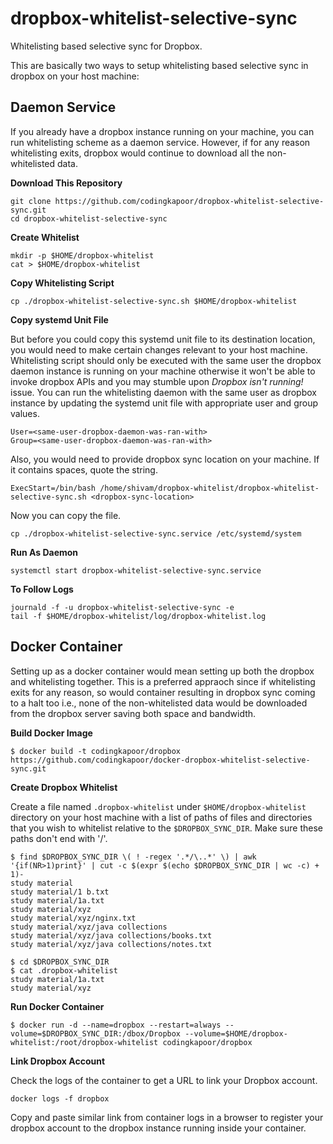 # dropbox-whitelist-selective-sync
Whitelisting based selective sync for Dropbox. 

This are basically two ways to setup whitelisting based selective sync in dropbox on your host machine:

## Daemon Service
If you already have a dropbox instance running on your machine, you can run whitelisting scheme as a daemon service. However, if for any reason whitelisting exits, dropbox would continue to download all the non-whitelisted data.

**Download This Repository**

```
git clone https://github.com/codingkapoor/dropbox-whitelist-selective-sync.git
cd dropbox-whitelist-selective-sync
```

**Create Whitelist**

```
mkdir -p $HOME/dropbox-whitelist
cat > $HOME/dropbox-whitelist
```

**Copy Whitelisting Script**

```
cp ./dropbox-whitelist-selective-sync.sh $HOME/dropbox-whitelist
```

**Copy systemd Unit File**

But before you could copy this systemd unit file to its destination location, you would need to make certain changes relevant to your host machine. Whitelisting script should only be executed with the same user the dropbox daemon instance is running on your machine otherwise it won't be able to invoke dropbox APIs and you may stumble upon *Dropbox isn't running!* issue. You can run the whitelisting daemon with the same user as dropbox instance by updating the systemd unit file with appropriate user and group values.

```
User=<same-user-dropbox-daemon-was-ran-with>
Group=<same-user-dropbox-daemon-was-ran-with>
```

Also, you would need to provide dropbox sync location on your machine. If it contains spaces, quote the string.
```
ExecStart=/bin/bash /home/shivam/dropbox-whitelist/dropbox-whitelist-selective-sync.sh <dropbox-sync-location>
```

Now you can copy the file.
```
cp ./dropbox-whitelist-selective-sync.service /etc/systemd/system
```

**Run As Daemon**

```
systemctl start dropbox-whitelist-selective-sync.service
```

**To Follow Logs**

```
journald -f -u dropbox-whitelist-selective-sync -e
tail -f $HOME/dropbox-whitelist/log/dropbox-whitelist.log
```

## Docker Container
Setting up as a docker container would mean setting up both the dropbox and whitelisting together. This is a preferred appraoch since if whitelisting exits for any reason, so would container resulting in dropbox sync coming to a halt too i.e., none of the non-whitelisted data would be downloaded from the dropbox server saving both space and bandwidth.

**Build Docker Image**

```
$ docker build -t codingkapoor/dropbox https://github.com/codingkapoor/docker-dropbox-whitelist-selective-sync.git
```

**Create Dropbox Whitelist**

Create a file named `.dropbox-whitelist` under `$HOME/dropbox-whitelist` directory on your host machine with a list of paths of files and directories that you wish to whitelist relative to the `$DROPBOX_SYNC_DIR`. Make sure these paths don't end with '/'.
```
$ find $DROPBOX_SYNC_DIR \( ! -regex '.*/\..*' \) | awk '{if(NR>1)print}' | cut -c $(expr $(echo $DROPBOX_SYNC_DIR | wc -c) + 1)-
study material
study material/1 b.txt
study material/1a.txt
study material/xyz
study material/xyz/nginx.txt
study material/xyz/java collections
study material/xyz/java collections/books.txt
study material/xyz/java collections/notes.txt

$ cd $DROPBOX_SYNC_DIR
$ cat .dropbox-whitelist
study material/1a.txt
study material/xyz
```

**Run Docker Container**

```
$ docker run -d --name=dropbox --restart=always --volume=$DROPBOX_SYNC_DIR:/dbox/Dropbox --volume=$HOME/dropbox-whitelist:/root/dropbox-whitelist codingkapoor/dropbox
```

**Link Dropbox Account**

Check the logs of the container to get a URL to link your Dropbox account.

```
docker logs -f dropbox
```

Copy and paste similar link from container logs in a browser to register your dropbox account to the dropbox instance running inside your container.

